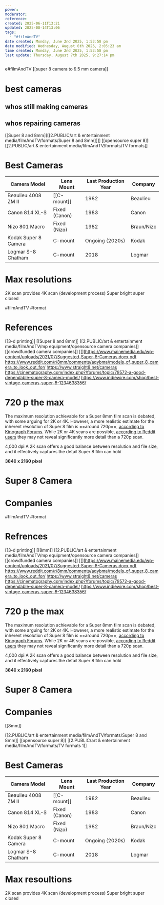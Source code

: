 ```yaml
---
power: 
moderator: 
reference: 
created: 2025-06-11T13:21
updated: 2025-08-14T13:06
tags:
  - "#filmAndTV"
date created: Monday, June 2nd 2025, 1:53:58 pm
date modified: Wednesday, August 6th 2025, 2:05:23 am
time created: Monday, June 2nd 2025, 1:53:58 pm
last update: Thursday, August 7th 2025, 9:27:14 pm
---
```

e#filmAndTV 
[[super 8 camera to 9.5 mm camera]]

# best cameras
## whos still making cameras
## whos repairing cameras

[[Super 8 and 8mm]][[2.PUBLIC/art & entertainment media/filmAndTV/formats/Super 8 and 8mm]]]]
[[opensource super 8]]
[[2.PUBLIC/art & entertainment media/filmAndTV/formats/TV formats]]

# Best Cameras

| Camera Model         | Lens Mount    | Last Production Year | Company    |
| -------------------- | ------------- | -------------------- | ---------- |
| Beaulieu 4008 ZM II  | [[C-mount]]   | 1982                 | Beaulieu   |
| Canon 814 XL-S       | Fixed (Canon) | 1983                 | Canon      |
| Nizo 801 Macro       | Fixed (Nizo)  | 1982                 | Braun/Nizo |
| Kodak Super 8 Camera | C-mount       | Ongoing (2020s)      | Kodak      |
| Logmar S-8 Chatham   | C-mount       | 2018                 | Logmar     |


# Max resolutions
2K scan provides
4K scan (development process) 
Super bright super closed

#filmAndTV #format 
# References
[[3-d printing]]
[[Super 8 and 8mm]]
[[2.PUBLIC/art & entertainment media/filmAndTV/mp equipment/opensource camera companies]]
[[crowdfunded camera companies]]
[[]]https://www.mainemedia.edu/wp-content/uploads/2021/07/Suggested-Super-8-Cameras.docx.pdf
https://www.reddit.com/r/8mm/comments/aqybma/models_of_super_8_camera_to_look_out_for/
https://www.straight8.net/cameras
https://cinematography.com/index.php?/forums/topic/79572-a-good-dependable-super-8-camera-model/
https://www.indiewire.com/shop/best-vintage-cameras-super-8-1234638356/
# 720 p the max
The maximum resolution achievable for a Super 8mm film scan is debated, with some arguing for 2K or 4K. However, a more realistic estimate for the inherent resolution of Super 8 film is ==around 720p==, [according to Kinograph Forums](https://forums.kinograph.cc/t/8mm-super-8-16mm-scanning-resolution/2297/2). While 2K or 4K scans are possible, [according to Reddit users](https://www.reddit.com/r/8mm/comments/1dj7xcp/is_scanning_in_4k_overkill/) they may not reveal significantly more detail than a 720p scan.

4,000 dpi
A 2K scan offers a good balance between resolution and file size, and it effectively captures the detail Super 8 film can hold

**3840 x 2160 pixel**

# Super 8 Camera

# Companies

#filmAndTV #format 
# Refrences
[[3-d printing]]
[[8mm]]
[[2.PUBLIC/art & entertainment media/filmAndTV/mp equipment/opensource camera companies]]
[[crowdfunded camera companies]]
[[]]https://www.mainemedia.edu/wp-content/uploads/2021/07/Suggested-Super-8-Cameras.docx.pdf
https://www.reddit.com/r/8mm/comments/aqybma/models_of_super_8_camera_to_look_out_for/
https://www.straight8.net/cameras
https://cinematography.com/index.php?/forums/topic/79572-a-good-dependable-super-8-camera-model/
https://www.indiewire.com/shop/best-vintage-cameras-super-8-1234638356/
# 720 p the max
The maximum resolution achievable for a Super 8mm film scan is debated, with some arguing for 2K or 4K. However, a more realistic estimate for the inherent resolution of Super 8 film is ==around 720p==, [according to Kinograph Forums](https://forums.kinograph.cc/t/8mm-super-8-16mm-scanning-resolution/2297/2). While 2K or 4K scans are possible, [according to Reddit users](https://www.reddit.com/r/8mm/comments/1dj7xcp/is_scanning_in_4k_overkill/) they may not reveal significantly more detail than a 720p scan.

4,000 dpi
A 2K scan offers a good balance between resolution and file size, and it effectively captures the detail Super 8 film can hold

**3840 x 2160 pixel**

# Super 8 Camera

# Companies

[[8mm]]

[[2.PUBLIC/art & entertainment media/filmAndTV/formats/Super 8 and 8mm]]
[[opensource super 8]]
[[2.PUBLIC/art & entertainment media/filmAndTV/formats/TV formats 1]]

# Best Cameras

| Camera Model         | Lens Mount    | Last Production Year | Company    |
| -------------------- | ------------- | -------------------- | ---------- |
| Beaulieu 4008 ZM II  | [[C-mount]]   | 1982                 | Beaulieu   |
| Canon 814 XL-S       | Fixed (Canon) | 1983                 | Canon      |
| Nizo 801 Macro       | Fixed (Nizo)  | 1982                 | Braun/Nizo |
| Kodak Super 8 Camera | C-mount       | Ongoing (2020s)      | Kodak      |
| Logmar S-8 Chatham   | C-mount       | 2018                 | Logmar     |


# Max resoultions
2K scan provides
4K scan (development process) 
Super bright super closed

